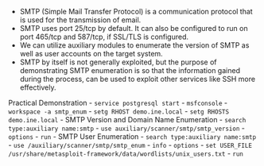 - SMTP (Simple Mail Transfer Protocol) is a communication protocol that is used for the transmission of email.
- SMTP uses port 25/tcp by default. It can also be configured to run on port 465/tcp and 587/tcp, if SSL/TLS is configured.
- We can utilize auxiliary modules to enumerate the version of SMTP as well as user accounts on the target system.
- SMTP by itself is not generally exploited, but the purpose of demonstrating SMTP enumeration is so that the information gained during the process, can be used to exploit other services like SSH more effectively.

Practical Demonstration
	- `service postgresql start`
	- `msfconsole`
	- `workspace -a smtp_enum`
	- `setg RHOST demo.ine.local`
	- `setg RHOSTS demo.ine.local`
	- SMTP Version and Domain Name Enumeration
		- `search type:auxiliary name:smtp`
		- `use auxiliary/scanner/smtp/smtp_version`
		- `options`
		- `run`
	- SMTP User Enumeration
		- `search type:auxiliary name:smtp`
		- `use /auxiliary/scanner/smtp/smtp_enum`
		- `info`
		- `options`
		- `set USER_FILE /usr/share/metasploit-framework/data/wordlists/unix_users.txt`
		- `run`